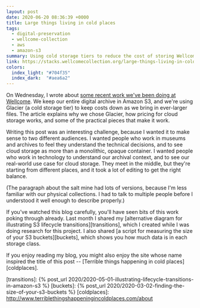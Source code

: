 ```yaml
---
layout: post
date: 2020-06-20 08:36:39 +0000
title: Large things living in cold places
tags:
  - digital-preservation
  - wellcome-collection
  - aws
  - amazon-s3
summary: Using cold storage tiers to reduce the cost of storing Wellcome's digital collections in the cloud.
link: https://stacks.wellcomecollection.org/large-things-living-in-cold-places-66cbc3603e14
colors:
  index_light: "#704f35"
  index_dark:  "#aea6a2"
---
```


On Wednesday, I wrote about [some recent work we've been doing at Wellcome][stacks].
We keep our entire digital archive in Amazon S3, and we're using Glacier (a cold storage tier) to keep costs down as we bring in ever-larger files.
The article explains why we chose Glacier, how pricing for cloud storage works, and some of the practical pieces that make it work.

Writing this post was an interesting challenge, because I wanted it to make sense to two different audiences.
I wanted people who work in museums and archives to feel they understand the technical decisions, and to see cloud storage as more than a monolithic, opaque container.
I wanted people who work in technology to understand our archival context, and to see our real-world use case for cloud storage.
They meet in the middle, but they're starting from different places, and it took a lot of editing to get the right balance.

(The paragraph about the salt mine had lots of versions, because I'm less familiar with our physical collections.
I had to talk to multiple people before I understood it well enough to describe properly.)

If you've watched this blog carefully, you'll have seen bits of this work poking through already.
Last month I shared my [alternative diagram for illustrating S3 lifecycle transitions][transitions], which I created while I was doing research for this project.
I also shared [a script for measuring the size of your S3 buckets][buckets], which shows you how much data is in each storage class.

If you enjoy reading my blog, you might also enjoy the site whose name inspired the title of this post -- [Terrible things happening in cold places][coldplaces].

[stacks]: https://stacks.wellcomecollection.org/large-things-living-in-cold-places-66cbc3603e14
[transitions]: {% post_url 2020/2020-05-01-illustrating-lifecycle-transitions-in-amazon-s3 %}
[buckets]: {% post_url 2020/2020-03-02-finding-the-size-of-your-s3-buckets %}
[coldplaces]: http://www.terriblethingshappeningincoldplaces.com/about
